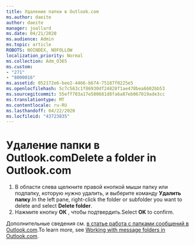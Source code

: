 ```yaml
---
title: Удаление папки в Outlook.com
ms.author: daeite
author: daeite
manager: joallard
ms.date: 04/21/2020
ms.audience: Admin
ms.topic: article
ROBOTS: NOINDEX, NOFOLLOW
localization_priority: Normal
ms.collection: Adm_O365
ms.custom:
- "271"
- "8000016"
ms.assetid: 052172e6-bee2-4466-b674-75187f0225e5
ms.openlocfilehash: 5c7c563c1f86930df24828f1ae478bea6602bb53
ms.sourcegitcommit: 55eff703a17e500681d8fa6a87eb067019ade3cc
ms.translationtype: MT
ms.contentlocale: ru-RU
ms.lasthandoff: 04/22/2020
ms.locfileid: "43723835"
---
```

# <a name="delete-a-folder-in-outlookcom"></a><span data-ttu-id="01c5e-102">Удаление папки в Outlook.com</span><span class="sxs-lookup"><span data-stu-id="01c5e-102">Delete a folder in Outlook.com</span></span>

1. <span data-ttu-id="01c5e-103">В области слева щелкните правой кнопкой мыши папку или подпапку, которую нужно удалить, и выберите команду **Удалить папку**.</span><span class="sxs-lookup"><span data-stu-id="01c5e-103">In the left pane, right-click the folder or subfolder you want to delete and select **Delete folder**.</span></span>
2. <span data-ttu-id="01c5e-104">Нажмите кнопку **ОК** , чтобы подтвердить.</span><span class="sxs-lookup"><span data-stu-id="01c5e-104">Select **OK** to confirm.</span></span>

<span data-ttu-id="01c5e-105">Дополнительные сведения см. [в статье работа с папками сообщений в Outlook.com](https://support.office.com/article/6bb0723a-f39f-4a8d-bb3f-fab5dcc2510a?wt.mc_id=Office_Outlook_com_Alchemy).</span><span class="sxs-lookup"><span data-stu-id="01c5e-105">To learn more, see [Working with message folders in Outlook.com](https://support.office.com/article/6bb0723a-f39f-4a8d-bb3f-fab5dcc2510a?wt.mc_id=Office_Outlook_com_Alchemy).</span></span>